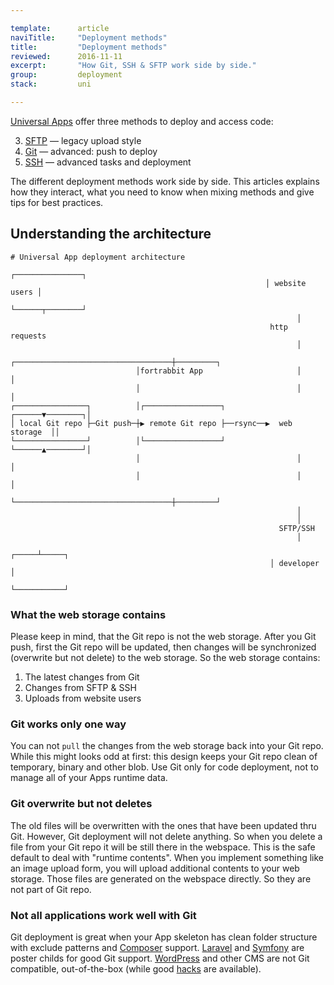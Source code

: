 ```yaml
---

template:      article
naviTitle:     "Deployment methods"
title:         "Deployment methods"
reviewed:      2016-11-11
excerpt:       "How Git, SSH & SFTP work side by side."
group:         deployment
stack:         uni

---
```


[Universal Apps](app-uni) offer three methods to deploy and access code:

3. [SFTP](/sftp-uni) — legacy upload style
1. [Git](/git-deployment) — advanced: push to deploy
2. [SSH](/ssh-uni) — advanced tasks and deployment

The different deployment methods work side by side. This articles explains how they interact, what you need to know when mixing methods and give tips for best practices.

## Understanding the architecture

```nohighlight
# Universal App deployment architecture
                                                         ┌───────────────┐ 
                                                         │ website users │ 
                                                         └──────┬────────┘ 
                                                                │          
                                                          http requests    
                                                                │          
                            ┌───────────────────────────────────┼─────────┐
                            │fortrabbit App                     │         │
                            │                                   │         │
┌────────────────┐          │┌─────────────────┐         ┌──────▼────────┐│
│ local Git repo ├─Git push─┼▶ remote Git repo ├──rsync──▶  web storage  ││
└────────────────┘          │└─────────────────┘         └──────▲────────┘│
                            │                                   │         │
                            │                                   │         │
                            └───────────────────────────────────┼─────────┘
                                                                │          
                                                                │          
                                                            SFTP/SSH       
                                                                │          
                                                          ┌─────┴─────┐    
                                                          │ developer │    
                                                          └───────────┘    
```

### What the web storage contains

Please keep in mind, that the Git repo is not the web storage. After you Git push, first the Git repo will be updated, then changes will be synchronized (overwrite but not delete) to the web storage. So the web storage contains: 

1. The latest changes from Git
2. Changes from SFTP & SSH
3. Uploads from website users

### Git works only one way

You can not `pull` the changes from the web storage back into your Git repo. While this might looks odd at first: this design keeps your Git repo clean of temporary, binary and other blob. Use Git only for code deployment, not to manage all of your Apps runtime data.

### Git overwrite but not deletes

The old files will be overwritten with the ones that have been updated thru Git. However, Git deployment will not delete anything. So when you delete a file from your Git repo it will be still there in the webspace. This is the safe default to deal with "runtime contents". When you implement something like an image upload form, you will upload additional contents to your web storage. Those files are generated on the webspace directly. So they are not part of Git repo.


### Not all applications work well with Git

Git deployment is great when your App skeleton has clean folder structure with exclude patterns and [Composer](/composer) support. [Laravel](/install-laravel) and [Symfony](/install-symfony) are poster childs for good Git support. [WordPress](/install-wordpress) and other CMS are not Git compatible, out-of-the-box (while good [hacks](install-wordpress-pro) are available).







